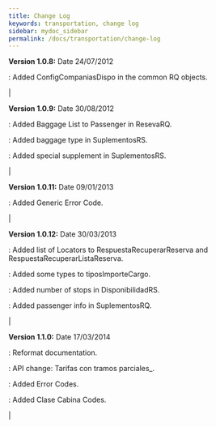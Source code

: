 ```yaml
---
title: Change Log
keywords: transportation, change log
sidebar: mydoc_sidebar
permalink: /docs/transportation/change-log
---
```




**Version 1.0.8:** Date 24/07/2012

 :  Added ConfigCompaniasDispo in the common RQ objects.

|

**Version 1.0.9:** Date 30/08/2012

 :  Added Baggage List to Passenger in ResevaRQ.

 :  Added baggage type in SuplementosRS.

 :  Added special supplement in SuplementosRS.

|

**Version 1.0.11:** Date 09/01/2013

 :  Added Generic Error Code.

| 

**Version 1.0.12:** Date 30/03/2013

 :  Added list of Locators to RespuestaRecuperarReserva and RespuestaRecuperarListaReserva.

 :  Added some types to tiposImporteCargo.

 :  Added number of stops in DisponibilidadRS.

 :  Added passenger info in SuplementosRQ.

|

**Version 1.1.0:** Date 17/03/2014

 :  Reformat documentation.

 :  API change: Tarifas con tramos parciales_.

 :  Added Error Codes.

 :  Added Clase Cabina Codes.

|

